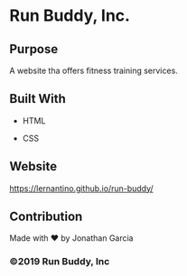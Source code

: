 # Run Buddy, Inc.


## Purpose

A website tha offers fitness training services.


## Built With

* HTML

* CSS


## Website

https://lernantino.github.io/run-buddy/


## Contribution

Made with ❤️ by Jonathan Garcia


### ©️2019 Run Buddy, Inc
